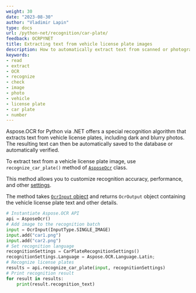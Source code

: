 ```yaml
---
weight: 30
date: "2023-08-30"
author: "Vladimir Lapin"
type: docs
url: /python-net/recognition/car-plate/
feedback: OCRPYNET
title: Extracting text from vehicle license plate images
description: How to automatically extract text from scanned or photographed vehicle license plates.
keywords:
- read
- extract
- OCR
- recognize
- check
- image
- photo
- vehicle
- license plate
- car plate
- number
---
```


Aspose.OCR for Python via .NET offers a special recognition algorithm that extracts text from vehicle license plates, including dark and blurry photos. The resulting text can then be automatically saved to the database or automatically verified.

To extract text from a vehicle license plate image, use `recognize_car_plate()` method of [`AsposeOcr`](https://reference.aspose.com/ocr/python-net/aspose.ocr/asposeocr/) class.

This method allows you to customize recognition accuracy, performance, and other [settings](/ocr/python-net/recognition-settings-car-plate/).

The method takes [`OcrInput` object](/ocr/python-net/ocrinput/) and returns `OcrOutput` object containing the vehicle license plate text and other details.

```python
# Instantiate Aspose.OCR API
api = AsposeOcr()
# Add image to the recognition batch
input = OcrInput(InputType.SINGLE_IMAGE)
input.add("car1.png")
input.add("car2.png")
# Set recognition language
recognitionSettings = CarPlateRecognitionSettings()
recognitionSettings.Language = Aspose.OCR.Language.Latin;
# Recognize license plates
results = api.recognize_car_plate(input, recognitionSettings)
# Print recognition result
for result in results:
    print(result.recognition_text)
```
